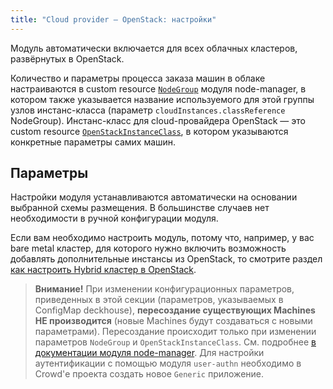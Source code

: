 ```yaml
---
title: "Сloud provider — OpenStack: настройки"
---
```


Модуль автоматически включается для всех облачных кластеров, развёрнутых в OpenStack.

Количество и параметры процесса заказа машин в облаке настраиваются в custom resource [`NodeGroup`](../../modules/040-node-manager/cr.html#nodegroup) модуля node-manager, в котором также указывается название используемого для этой группы узлов инстанс-класса (параметр `cloudInstances.classReference` NodeGroup).  Инстанс-класс для cloud-провайдера OpenStack — это custom resource [`OpenStackInstanceClass`](cr.html#openstackinstanceclass), в котором указываются конкретные параметры самих машин.

## Параметры

Настройки модуля устанавливаются автоматически на основании выбранной схемы размещения. В большинстве случаев нет необходимости в ручной конфигурации модуля.

Если вам необходимо настроить модуль, потому что, например, у вас bare metal кластер, для которого нужно включить возможность добавлять дополнительные инстансы из OpenStack, то смотрите раздел [как настроить Hybrid кластер в OpenStack](faq.html#как-поднять-гибридный-кластер).

> **Внимание!** При изменении конфигурационных параметров, приведенных в этой секции (параметров, указываемых в ConfigMap deckhouse), **пересоздание существующих Machines НЕ производится** (новые Machines будут создаваться с новыми параметрами). Пересоздание происходит только при изменении параметров `NodeGroup` и `OpenStackInstanceClass`. См. подробнее [в документации модуля node-manager](../../modules/040-node-manager/faq.html#как-перекатить-эфемерные-машины-в-облаке-с-новой-конфигурацией).
Для настройки аутентификации с помощью модуля `user-authn` необходимо в Crowd'е проекта создать новое `Generic` приложение.

<!-- SCHEMA -->

